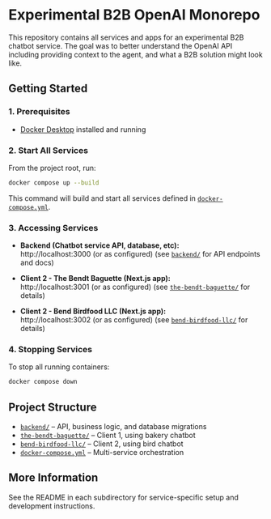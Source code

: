 # Experimental B2B OpenAI Monorepo

This repository contains all services and apps for an experimental B2B chatbot service.  The goal was to better understand the OpenAI API including providing context to the agent, and what a B2B solution might look like.

## Getting Started

### 1. Prerequisites

- [Docker Desktop](https://www.docker.com/products/docker-desktop/) installed and running

### 2. Start All Services

From the project root, run:

```bash
docker compose up --build
```

This command will build and start all services defined in [`docker-compose.yml`](./docker-compose.yml).

### 3. Accessing Services

- **Backend (Chatbot service API, database, etc):**  
  http://localhost:3000 (or as configured)
  (see [`backend/`](./backend/README.md) for API endpoints and docs)

- **Client 2 - The Bendt Baguette (Next.js app):**  
  http://localhost:3001 (or as configured)
  (see [`the-bendt-baguette/`](./the-bendt-baguette/README.md) for details)

- **Client 2 - Bend Birdfood LLC (Next.js app):**  
  http://localhost:3002 (or as configured)
  (see [`bend-birdfood-llc/`](./bend-birdfood-llc/README.md) for details)

### 4. Stopping Services

To stop all running containers:

```bash
docker compose down
```

## Project Structure

- [`backend/`](./backend/) – API, business logic, and database migrations
- [`the-bendt-baguette/`](./the-bendt-baguette/) – Client 1, using bakery chatbot
- [`bend-birdfood-llc/`](./bend-birdfood-llc/) – Client 2, using bird chatbot
- [`docker-compose.yml`](./docker-compose.yml) – Multi-service orchestration

## More Information

See the README in each subdirectory for service-specific setup and development instructions.